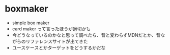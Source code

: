 # boxmaker

- simple box maker
- card maker って言ったほうが適切かも
- 今どうなっているのかなと思って調べたら、昔と変わらずMDNだとか、昔ながらのリファレンスサイトが出てきた
- ユースケースとかターゲットをどうするかだな
